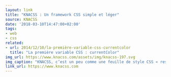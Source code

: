```yaml
---
layout: link
title: "KNACSS : Un framework CSS simple et léger"
source: KNACSS
date: '2018-03-10T14:47:00+02:00'
tags:
- web
- css
related:
- url: 2014/12/10/la-première-variable-css-currentcolor
  title: "La première variable CSS : currentColor"
img_url: https://www.knacss.com/assets/img/knacss-197.svg
img_caption: "KNACSS, c’est un peu comme une feuille de style CSS « reset » sur-vitaminée qui permet de commencer un projet à partir de zéro tout en tenant compte de bonnes pratiques générales (accessibilité, performance, responsive webdesign)."
link_url: https://www.knacss.com
---
```

